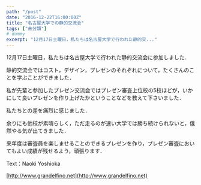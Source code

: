 ```yaml
---
path: "/post"
date: "2016-12-22T16:00:00Z"
title: "名古屋大学での静的交流会"
tags: ["未分類"]
# dummy
excerpt: "12月17日土曜日，私たちは名古屋大学で行われた静的交..."
---
```




[](22-1.jpg)

12月17日土曜日，私たちは名古屋大学で行われた静的交流会に参加しました．

静的交流会ではコスト，デザイン，プレゼンのそれぞれについて，たくさんのことを学ぶことができました．

私が先輩と参加したプレゼン交流会ではプレゼン審査上位校の5校ほどが，いかにして良いプレゼンを作り上げたかということなどを教えて下さいました．

私たちとの差を痛烈に感じました．

余りにも他校が素晴らしく，ただ走るのが速い大学では勝ち続けられないと，俄然やる気が出てきました．

来年度は審査員を楽しませることのできるプレゼンを作り，プレゼン審査においてもよい成績が残せるよう，頑張ります．

Text：Naoki Yoshioka

[http://www.grandelfino.net](http://www.grandelfino.net)

